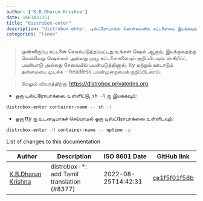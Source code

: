 ```yaml
---
author: ['K.B.Dharun Krishna']
date: 1661431351
title: "distrobox-enter"
description: "distrobox-enter, டிஸ்ட்ரோபாக்ஸ் கொள்கலனில் கட்டளையை இயக்கவும்."
categories: "linux"
---
```

> முன்னிருப்பு கட்டளை செயல்படுத்தப்பட்டது உங்கள் ஷெல் ஆகும், இயக்குவதற்கு வெவ்வேறு ஷெல்கள் அல்லது முழு கட்டளைகளையும் குறிப்பிடவும். ஸ்கிரிப்ட், பயன்பாடு அல்லது சேவையில் பயன்படுத்தினால், tty மற்றும் ஊடாடும் தன்மையை முடக்க --headless பயன்முறையைக் குறிப்பிடலாம்.

> மேலும் விவரத்திற்கு: <https://distrobox.privatedns.org>.

- ஒரு டிஸ்ட்ரோபாக்ஸை உள்ளிட்டு, `sh -l` ஐ இயக்கவும்:

```bash
distrobox-enter container-name -- sh -l
```

- ஒரு tty ஐ உடனடியாகச் செய்யாமல் ஒரு டிஸ்ட்ரோபாக்ஸை உள்ளிடவும்:

```bash
distrobox-enter -H container-name -- uptime -p
```
List of changes to this documentation


Author | Description | ISO 8601 Date | GitHub link
------|-----|-----|-----
[K.B.Dharun Krishna](mailto:kbdharunkrishna@gmail.com) | distrobox-*: add Tamil translation (#8377) | 2022-08-25T14:42:31 | [ce1f5f01f58b](https://github.com/tldr-pages/tldr/commit/ce1f5f01f58bf4f39c81855206e6525627a24cf6)

